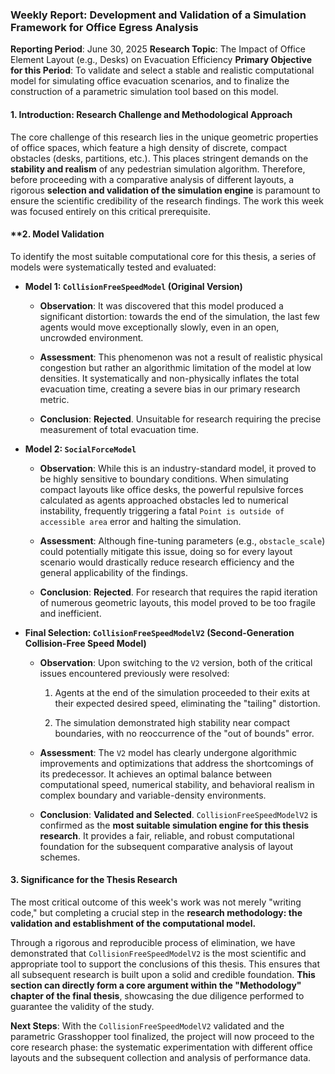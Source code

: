### **Weekly Report: Development and Validation of a Simulation Framework for Office Egress Analysis**

**Reporting Period**: June 30, 2025 
**Research Topic**: The Impact of Office Element Layout (e.g., Desks) on Evacuation Efficiency 
**Primary Objective for this Period**: To validate and select a stable and realistic computational model for simulating office evacuation scenarios, and to finalize the construction of a parametric simulation tool based on this model.

#### **1. Introduction: Research Challenge and Methodological Approach**

The core challenge of this research lies in the unique geometric properties of office spaces, which feature a high density of discrete, compact obstacles (desks, partitions, etc.). This places stringent demands on the **stability and realism** of any pedestrian simulation algorithm. Therefore, before proceeding with a comparative analysis of different layouts, a rigorous **selection and validation of the simulation engine** is paramount to ensure the scientific credibility of the research findings. The work this week was focused entirely on this critical prerequisite.

#### **2. Model Validation

To identify the most suitable computational core for this thesis, a series of models were systematically tested and evaluated:

- **Model 1: `CollisionFreeSpeedModel` (Original Version)**
    
    - **Observation**: It was discovered that this model produced a significant distortion: towards the end of the simulation, the last few agents would move exceptionally slowly, even in an open, uncrowded environment.
        
    - **Assessment**: This phenomenon was not a result of realistic physical congestion but rather an algorithmic limitation of the model at low densities. It systematically and non-physically inflates the total evacuation time, creating a severe bias in our primary research metric.
        
    - **Conclusion**: **Rejected**. Unsuitable for research requiring the precise measurement of total evacuation time.
        
- **Model 2: `SocialForceModel`**
    
    - **Observation**: While this is an industry-standard model, it proved to be highly sensitive to boundary conditions. When simulating compact layouts like office desks, the powerful repulsive forces calculated as agents approached obstacles led to numerical instability, frequently triggering a fatal `Point is outside of accessible area` error and halting the simulation.
        
    - **Assessment**: Although fine-tuning parameters (e.g., `obstacle_scale`) could potentially mitigate this issue, doing so for every layout scenario would drastically reduce research efficiency and the general applicability of the findings.
        
    - **Conclusion**: **Rejected**. For research that requires the rapid iteration of numerous geometric layouts, this model proved to be too fragile and inefficient.
        
- **Final Selection: `CollisionFreeSpeedModelV2` (Second-Generation Collision-Free Speed Model)**
    
    - **Observation**: Upon switching to the `V2` version, both of the critical issues encountered previously were resolved:
        
        1. Agents at the end of the simulation proceeded to their exits at their expected desired speed, eliminating the "tailing" distortion.
            
        2. The simulation demonstrated high stability near compact boundaries, with no reoccurrence of the "out of bounds" error.
            
    - **Assessment**: The `V2` model has clearly undergone algorithmic improvements and optimizations that address the shortcomings of its predecessor. It achieves an optimal balance between computational speed, numerical stability, and behavioral realism in complex boundary and variable-density environments.
        
    - **Conclusion**: **Validated and Selected**. `CollisionFreeSpeedModelV2` is confirmed as the **most suitable simulation engine for this thesis research**. It provides a fair, reliable, and robust computational foundation for the subsequent comparative analysis of layout schemes.
        

#### **3. Significance for the Thesis Research**

The most critical outcome of this week's work was not merely "writing code," but completing a crucial step in the **research methodology: the validation and establishment of the computational model.**

Through a rigorous and reproducible process of elimination, we have demonstrated that `CollisionFreeSpeedModelV2` is the most scientific and appropriate tool to support the conclusions of this thesis. This ensures that all subsequent research is built upon a solid and credible foundation. **This section can directly form a core argument within the "Methodology" chapter of the final thesis**, showcasing the due diligence performed to guarantee the validity of the study.

**Next Steps**: With the `CollisionFreeSpeedModelV2` validated and the parametric Grasshopper tool finalized, the project will now proceed to the core research phase: the systematic experimentation with different office layouts and the subsequent collection and analysis of performance data.

